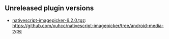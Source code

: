## Unreleased plugin versions

* [nativescript-imagepicker-6.2.0.tgz](nativescript-imagepicker-6.2.0.tgz): https://github.com/xuhcc/nativescript-imagepicker/tree/android-media-type

